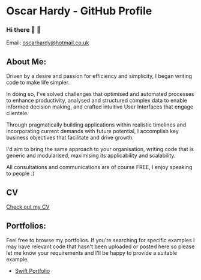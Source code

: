 # Oscar Hardy - GitHub  Profile

### Hi there 👋 🙂

Email: oscarhardy@hotmail.co.uk

## About Me:

Driven by a desire and passion for efficiency and simplicity, I began writing code to make life simpler. 

In doing so, I've solved challenges that optimised and automated processes to enhance productivity, analysed and structured complex data to enable informed decision making, and crafted intuitive User Interfaces that engage clientele. 

Through pragmatically building applications within realistic timelines and incorporating current demands with future potential, I accomplish key business objectives that facilitate and drive growth.

I'd aim to bring the same approach to your organisation, writing code that is generic and modularised, maximising its applicability and scalability.

All consultations and communications are of course FREE, I enjoy speaking to people :)


## CV

[Check out my CV](https://github.com/Oracso/Oracso/blob/main/Oscar%20Hardy%20CV.pdf)

## Portfolios:

Feel free to browse my portfolios. If you're searching for specific examples I may have relevant code that hasn't been uploaded or posted here so please let me know your requirements and I'll be happy to provide a suitable example.


- [Swift Portfolio](https://github.com/Oracso/SwiftPortfolio)  

